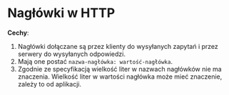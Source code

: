 # Nagłówki w HTTP
**Cechy**:
1. Nagłówki dołączane są przez klienty do wysyłanych zapytań i przez serwery do wysyłanych odpowiedzi. 
2. Mają one postać `nazwa-nagłówka: wartość-nagłówka`. 
3. Zgodnie ze specyfikacją wielkość liter w nazwach nagłówków nie ma znaczenia. Wielkość liter w wartości nagłówka może mieć znaczenie, zależy to od aplikacji.
